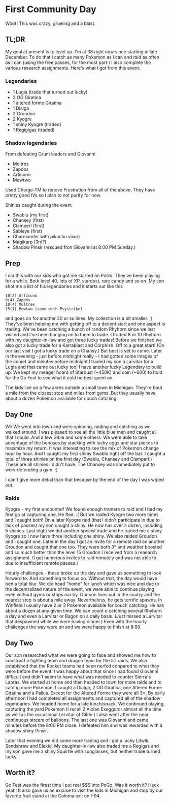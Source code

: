 # First Community Day

Woof! This was crazy, grueling and a blast.

## TL;DR

My goal at present is to lovel up. I'm at 38 right now since starting in late December. To do that I catch as many Pokemon as I can and raid as often as I can (using the free passes, for the most part.) I also complete the various research assignments. Here's what I got from this event:

### Legendaries

* 1 Lugia (trade that turned out lucky)
* 2 OG Giratina
* 1 altered forme Giratina
* 1 Dialga
* 2 Groudon
* 2 Kyogre
* 1 shiny Kyogre (traded)
* 1 Regigigas (traded)

### Shadow legendaries

From defeating Grunt leaders and Giovanni

* Moltres
* Zapdos
* Articuno
* Mewtwo

Used Charge-TM to renove Frustration from all of the above. They have pretty good IVs so I plan to not purify for now.

Shinies caught during the event

* Swablu (my first)
* Chansey (first)
* Clamperl (first)
* Sableye (first)
* Charmander with pikachu visor)
* Magikarp (3rd?)
* Shadow Pinsir (rescued fron Giovanni at 8:00 PM Sunday.)

## Prep

I did this with our kids who got me started on PoGo. They've been playing for a while. Both level 40, lots of XP, stardust, rare candy and so on. My son shot me a list of his legendaries and it starts out like this

```text
10(2) Articuno
9(4) Zapdos
10(4) Moltres
15(1) Mewtwo (some with Psystrike)
```

and goes on for another 30 or so lines. My collection is a bit smaller. ;) They've been helping me with getting off to a decent start and one aspect is trading. We've been catching a bunch of random Rhyhorn since we last visited and I've been hanging on to them to trade. I traded 8 or 10 Rhyhorn with my daughter-in-law and got three lucky trades! Before we finished we also got a lucky trade for a Karrablast and Corphish. Off to a great start! (On our last visit I got a lucky trade on a Chansy.) But best is yet to come. Later in the evening - just before midnight really - I had gotten some images of the comet and minutes before midnight I traded my son a Larvitar for a Lugia and that came out lucky too! I have another lucky Legendary to build up. We kept my meager hoard of Stardust (~450K) and coin (~600) to hold for the Go Fest to see what it cold be best spent on.

The kids live on a few acres outside a small town in Michigan. They're bout a mile from the closest stop and miles from gyms. But they usually have about a dozen Pokemon available for couch catching.

## Day One

We We went into town and were spinning, raiding and catching as we walked around. I was pleased to see all the little blue men and caught all that I could. And a few Gible and some others. We were able to take advantage of the bonuses by stacking with lucky eggs and star pieces to maximize my return. It was interesting to see the mix of Pokemon change hour by hour. And I caught my first shimy Swablu right off the bat. I caught a total of three shinies on the first day (Swablu, Chansey and Clamperl.) These are all shinies I didn't have. The Chansey was immediately put to work defending a gym. :)

I can't give more detial than that because by the end of the day I was wiped out.

### Raids

Kyogre - my first encounter! We found enough trainers to raid and I had my first go at capturing one. He fled. :( But we raided Kyogre two more times and I caught both! On a later Kyogre raid (that I didn't participate in due to lack of passes) my son caught a shiny. He now has over a dozen, including 5 shinies. Last night we did another specisl trade and he traded me a shiny Kyogre so I now have three including one shiny. We also raided Groudon and I caught one. Later in the day I got an invite for a remote raid on another Groudon and caught that one too. They were both 3* and weather boosted and so much better than the level 15 Groudon I received from a reaearch assignment. (I got numerous invites to raid remotely and was not able to due to insufficient remote passes.)

Hourly challenges - these broke up the day and gave us something to look forward to. And something to focus on. Without that, the day would have ben a total blur. We did head "home" for lunch which was nice and due to the decentralized nature of the event, we were able to continue playing even without gyms or stops nar by. Our son lives out in the coutry and the nearest stop is about a mile away. Nevertheless, he gets terrific spawns. In Winfield I usually have 2 or 3 Pokemon available for couch catching. He has about a dozen at any given time. We can count o catching several Rhyhorn a day and even a Larvitar or Bagon on a daily basis. (Just missed a Larvitar that despawned while we were having dinner.) Even with the hourly challenges the way wore on and we were happy to finish at 8:00.

## Day Two

Our son researched what we were going to face and showed me how to construct a fighting team and dragon team for the 5T raids. We also establshed that the Rocket teams had been nerfed conpared to what they were before the event. I was happy about that since I had found Giovanni difficult and didn't seem to have what was needed to counter Sierra's Lapras. We started at home and then headed to town for more raids and to catchg more Pokemon. I caught a Dialga, 2 OG Giratina, one Altered Forme Giratina and a Palkia. Except for the Altered Forme they were all 3*. By early afternoon I had completed all assignments and captured all of the shadow legendaries. We headed home for a late lunch/snack. We continued playing, capturing the yard Pokemon (I recall 2 Alolan Exeggutor almost all the time as well as the occasional Lervitar of Gible.) I also went after the near continuous stream of balloons. The last one was Giovanni and came minutes before the 8:00 PM close. I defeated him and was rewarded with a shadow shiny Pinsir.

Later that evening we did some more trading and I got a lucky Litwik, Sandshrew and Elekid. My daughter-in-law also traded me a Regigas and my son gave me a shiny Squirtle with sunglasses, but neither trade turned lucky.

## Worth it?

Go Fest was the firest time I put real $$$ into PoGo. Was it worth it? Heck yeah! It also gave us an excuse to visit the kids in Michigan and stop by our favorite fruit stand at the Coloma exit on I-94.